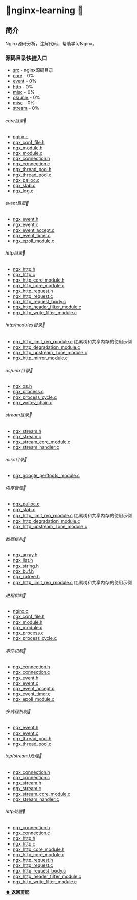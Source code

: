 # :balloon:nginx-learning :flags:  


## 简介
Nginx源码分析，注解代码，帮助学习Nginx。  

### 源码目录快捷入口
* [src](/nginx/src/) - nginx源码目录
* [core](/nginx/src/core) - 0%
* [event](/nginx/src/event) - 0%
* [http](/nginx/src/http) - 0%
* [misc](/nginx/src/mail) - 0%
* [os/unix](/nginx/src/os/unix) - 0%
* [misc](/nginx/src/misc) - 0%
* [stream](/nginx/src/stream) - 0%


###### core目录:feet:
* [nginx.c](/nginx/src/core/nginx.c)  
* [ngx_conf_file.h](nginx/src/core/ngx_conf_file.h)  
* [ngx_module.h](nginx/src/core/ngx_module.h)  
* [ngx_module.c](nginx/src/core/ngx_module.c)  
* [ngx_connection.h](/nginx/src/core/ngx_connection.h)  
* [ngx_connection.c](/nginx/src/core/ngx_connection.c)  
* [ngx_thread_pool.h](/nginx/src/core/ngx_thread_pool.h)  
* [ngx_thread_pool.c](/nginx/src/core/ngx_thread_pool.c)  
* [ngx_palloc.c](/nginx/src/core/ngx_palloc.c)  
* [ngx_slab.c](/nginx/src/core/ngx_slab.c)  
* [ngx_log.c](/nginx/src/core/ngx_log.c)  


###### event目录:balloon:
* [ngx_event.h](/nginx/src/event/ngx_event.h)  
* [ngx_event.c](/nginx/src/event/ngx_event.c)  
* [ngx_event_accept.c](/nginx/src/event/ngx_event_accept.c)  
* [ngx_event_timer.c](/nginx/src/event/ngx_event_timer.c)  
* [ngx_epoll_module.c](/nginx/src/event/modules/ngx_epoll_module.c)  


###### http目录:balloon:
* [ngx_http.h](/nginx/src/http/ngx_http.h)  
* [ngx_http.c](/nginx/src/http/ngx_http.c)  
* [ngx_http_core_module.h](/nginx/src/http/ngx_http_core_module.h)  
* [ngx_http_core_module.c](/nginx/src/http/ngx_http_core_module.c)  
* [ngx_http_request.h](/nginx/src/http/ngx_http_request.h)  
* [ngx_http_request.c](/nginx/src/http/ngx_http_request.c)  
* [ngx_http_request_body.c](/nginx/src/http/ngx_http_request_body.c)  
* [ngx_http_header_filter_module.c](/nginx/src/http/ngx_http_header_filter_module.c)  
* [ngx_http_write_filter_module.c](/nginx/src/http/ngx_http_write_filter_module.c) 


###### http/modules目录:balloon:
* [ngx_http_limit_req_module.c](/nginx/src/http/modules/ngx_http_limit_req_module.c) 红黑树和共享内存的使用示例  
* [ngx_http_degradation_module.c](/nginx/src/http/modules/ngx_http_degradation_module.c)  
* [ngx_http_upstream_zone_module.c](/nginx/src/http/modules/ngx_http_upstream_zone_module.c)  
* [ngx_http_mirror_module.c](/nginx/src/http/modules/ngx_http_mirror_module.c)  


###### os/unix目录:balloon:
* [ngx_os.h](/nginx/src/os/unix/ngx_os.h)  
* [ngx_process.c](/nginx/src/os/unix/ngx_process.c)  
* [ngx_process_cycle.c](/nginx/src/os/unix/ngx_process_cycle.c)  
* [ngx_writev_chain.c](/nginx/src/os/unix/ngx_writev_chain.c)  

###### stream目录:balloon:
* [ngx_stream.h](/nginx/src/stream/ngx_stream.h)  
* [ngx_stream.c](/nginx/src/stream/ngx_stream.c)  
* [ngx_stream_core_module.c](/nginx/src/stream/ngx_stream_core_module.c)  
* [ngx_stream_handler.c](/nginx/src/stream/ngx_stream_handler.c)  

###### misc目录:balloon:    
* [ngx_google_perftools_module.c](/nginx/src/misc/ngx_google_perftools_module.c)  

###### 内存管理:balloon:
* [ngx_palloc.c](/nginx/src/core/ngx_palloc.c)
* [ngx_slab.c](/nginx/src/core/ngx_slab.c)
* [ngx_http_limit_req_module.c](/nginx/src/http/modules/ngx_http_limit_req_module.c) 红黑树和共享内存的使用示例
* [ngx_http_degradation_module.c](/nginx/src/http/modules/ngx_http_degradation_module.c)
* [ngx_http_upstream_zone_module.c](/nginx/src/http/modules/ngx_http_upstream_zone_module.c)

###### 数据结构:balloon:
* [ngx_array.h](/nginx/src/core/ngx_array.h)  
* [ngx_list.h](/nginx/src/core/ngx_list.h)  
* [ngx_string.h](/nginx/src/core/ngx_string.h)  
* [ngx_buf.h](/nginx/src/core/ngx_buf.h)  
* [ngx_rbtree.h](/nginx/src/core/ngx_rbtree.h)  
* [ngx_http_limit_req_module.c](/nginx/src/http/modules/ngx_http_limit_req_module.c) 红黑树和共享内存的使用示例  


###### 进程机制:balloon:
* [nginx.c](/nginx/src/core/nginx.c)  
* [ngx_conf_file.h](nginx/src/core/ngx_conf_file.h)  
* [ngx_module.h](nginx/src/core/ngx_module.h)  
* [ngx_module.c](nginx/src/core/ngx_module.c)  
* [ngx_process.c](nginx/src/os/unix/ngx_process.c)  
* [ngx_process_cycle.c](nginx/src/os/unix/ngx_process_cycle.c)  

###### 事件机制:balloon:
* [ngx_connection.h](/nginx/src/core/ngx_connection.h)  
* [ngx_connection.c](/nginx/src/core/ngx_connection.c)  
* [ngx_event.h](/nginx/src/event/ngx_event.h)  
* [ngx_event.c](/nginx/src/event/ngx_event.c)  
* [ngx_event_accept.c](/nginx/src/event/ngx_event_accept.c)  
* [ngx_event_timer.c](/nginx/src/event/ngx_event_timer.c)  
* [ngx_epoll_module.c](/nginx/src/event/modules/ngx_epoll_module.c)  

###### 多线程机制:balloon:
* [ngx_event.h](/nginx/src/event/ngx_event.h)  
* [ngx_event.c](/nginx/src/event/ngx_event.c)  
* [ngx_thread_pool.h](/nginx/src/core/ngx_thread_pool.h)  
* [ngx_thread_pool.c](/nginx/src/core/ngx_thread_pool.c)  

###### tcp(stream)处理:balloon:
* [ngx_connection.h](/nginx/src/core/ngx_connection.h)  
* [ngx_connection.c](/nginx/src/core/ngx_connection.c)  
* [ngx_stream.h](/nginx/src/stream/ngx_stream.h)  
* [ngx_stream.c](/nginx/src/stream/ngx_stream.c)  
* [ngx_stream_core_module.c](/nginx/src/stream/ngx_stream_core_module.c)  
* [ngx_stream_handler.c](/nginx/src/stream/ngx_stream_handler.c)  


###### http处理:balloon:
* [ngx_connection.h](/nginx/src/core/ngx_connection.h)  
* [ngx_connection.c](/nginx/src/core/ngx_connection.c)  
* [ngx_http.h](/nginx/src/http/ngx_http.h)  
* [ngx_http.c](/nginx/src/http/ngx_http.c)  
* [ngx_http_core_module.h](/nginx/src/http/ngx_http_core_module.h)  
* [ngx_http_core_module.c](/nginx/src/http/ngx_http_core_module.c)  
* [ngx_http_request.h](/nginx/src/http/ngx_http_request.h)  
* [ngx_http_request.c](/nginx/src/http/ngx_http_request.c)  
* [ngx_http_request_body.c](/nginx/src/http/ngx_http_request_body.c)  
* [ngx_http_header_filter_module.c](/nginx/src/http/ngx_http_header_filter_module.c)  
* [ngx_http_write_filter_module.c](/nginx/src/http/ngx_http_write_filter_module.c)   




**[⬆ 返回顶部](#源码目录快捷入口)**





